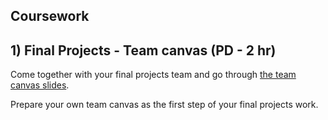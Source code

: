 ## Coursework

## 1) Final Projects - Team canvas (PD - 2 hr)

Come together with your final projects team and go through [the team canvas slides](https://docs.google.com/presentation/d/1hUVnvev7UC9YNbNSrrzml4QlrBl46Ui5aOKmnqGjB5c/edit#slide=id.g1c606b9ea85_0_1500).

Prepare your own team canvas as the first step of your final projects work.